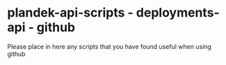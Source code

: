 # plandek-api-scripts - deployments-api - github

Please place in here any scripts that you have found useful when using github


